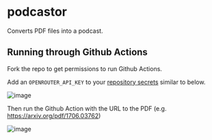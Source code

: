 # podcastor

Converts PDF files into a podcast.

## Running through Github Actions

Fork the repo to get permissions to run Github Actions.

Add an `OPENROUTER_API_KEY` to your [repository secrets](https://docs.github.com/en/actions/security-for-github-actions/security-guides/using-secrets-in-github-actions) similar to below.

![image](https://github.com/user-attachments/assets/11415da9-07aa-4ab1-9adb-010aa95f1996)

Then run the Github Action with the URL to the PDF (e.g. https://arxiv.org/pdf/1706.03762)

![image](https://github.com/user-attachments/assets/318b9ae8-af7b-48c6-8cdc-99c32ddba562)
